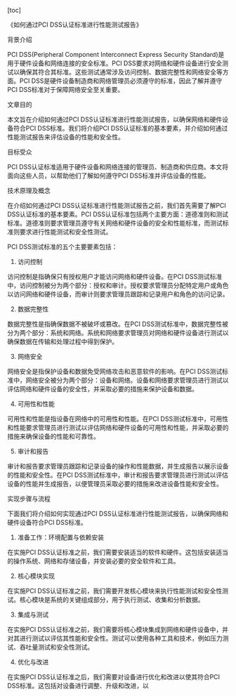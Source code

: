 
[toc]                    
                
                
《如何通过PCI DSS认证标准进行性能测试报告》

背景介绍

PCI DSS(Peripheral Component Interconnect Express Security Standard)是用于硬件设备和网络连接的安全标准。PCI DSS要求对网络和硬件设备进行安全测试以确保其符合其标准。这些测试通常涉及访问控制、数据完整性和网络安全等方面。PCI DSS是硬件设备制造商和网络管理员必须遵守的标准，因此了解并遵守PCI DSS标准对于保障网络安全至关重要。

文章目的

本文旨在介绍如何通过PCI DSS认证标准进行性能测试报告，以确保网络和硬件设备符合PCI DSS标准。我们将介绍PCI DSS认证标准的基本要素，并介绍如何通过性能测试报告来评估设备的性能和安全性。

目标受众

PCI DSS认证标准适用于硬件设备和网络连接的管理员、制造商和供应商。本文将面向这些人员，以帮助他们了解如何遵守PCI DSS标准并评估设备的性能。

技术原理及概念

在介绍如何通过PCI DSS认证标准进行性能测试报告之前，我们首先需要了解PCI DSS认证标准的基本要素。PCI DSS认证标准包括两个主要方面：道德准则和测试标准。道德准则要求管理员遵守有关网络和硬件设备的安全和性能标准，而测试标准则要求进行性能测试和安全性测试。

PCI DSS测试标准的五个主要要素包括：

1. 访问控制

访问控制是指确保只有授权用户才能访问网络和硬件设备。在PCI DSS测试标准中，访问控制被分为两个部分：授权和审计。授权要求管理员分配特定用户或角色以访问网络和硬件设备，而审计则要求管理员跟踪和记录用户和角色的访问记录。

2. 数据完整性

数据完整性是指确保数据不被破坏或篡改。在PCI DSS测试标准中，数据完整性被分为两个部分：系统和网络。系统和网络要求管理员对网络和硬件设备进行测试以确保数据在传输和处理过程中得到保护。

3. 网络安全

网络安全是指保护设备和数据免受网络攻击和恶意软件的影响。在PCI DSS测试标准中，网络安全被分为两个部分：设备和网络。设备和网络要求管理员进行测试以评估网络和硬件设备的安全性，并采取必要的措施来保护设备和数据。

4. 可用性和性能

可用性和性能是指设备在网络中的可用性和性能。在PCI DSS测试标准中，可用性和性能要求管理员进行测试以评估网络和硬件设备的可用性和性能，并采取必要的措施来确保设备的性能和可靠性。

5. 审计和报告

审计和报告要求管理员跟踪和记录设备的操作和性能数据，并生成报告以展示设备的性能和安全性。在PCI DSS测试标准中，审计和报告要求管理员进行测试以评估设备的性能并生成报告，以便管理员采取必要的措施来改进设备性能和安全性。

实现步骤与流程

下面我们将介绍如何实现通过PCI DSS认证标准进行性能测试报告，以确保网络和硬件设备符合PCI DSS标准。

1. 准备工作：环境配置与依赖安装

在实施PCI DSS认证标准之前，我们需要安装适当的软件和硬件。这包括安装适当的操作系统、网络和存储设备，并安装必要的安全软件和工具。

2. 核心模块实现

在实施PCI DSS认证标准之前，我们需要开发核心模块来执行性能测试和安全性测试。核心模块是系统的关键组成部分，用于执行测试、收集和分析数据。

3. 集成与测试

在实施PCI DSS认证标准之前，我们需要将核心模块集成到网络和硬件设备中，并对其进行测试以评估其性能和安全性。测试可以使用各种工具和技术，例如压力测试、吞吐量测试和安全性测试。

4. 优化与改进

在实施PCI DSS认证标准之后，我们需要对设备进行优化和改进以使其符合PCI DSS标准。这包括对设备进行调整、升级和改进，以


